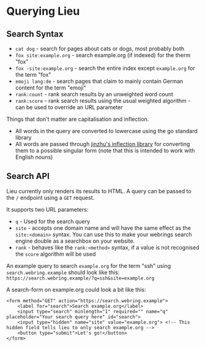 # Querying Lieu

## Search Syntax

* `cat dog` - search for pages about cats or dogs, most probably both
* `fox site:example.org` - search example.org (if indexed) for the therm "fox"
* `fox -site:example.org` - search the entire index except `example.org` for the term "fox"
* `emoji lang:de` - search pages that claim to mainly contain German content for the term "emoji"
* `rank:count` - rank search results by an unweighted word count
* `rank:score` - rank search results using the usual weighted algorithm - can be used to override an URL parameter

Things that don't matter are capitalisation and inflection.
* All words in the query are converted to lowercase using the go standard library
* All words are passed through [jinzhu's inflection library](https://github.com/jinzhu/inflection) for converting them to a possible singular form (note that this is intended to work with English nouns)

## Search API

Lieu currently only renders its results to HTML. A query can be passed to the `/` endpoint using a `GET` request.

It supports two URL parameters:
* `q` - Used for the search query
* `site` - accepts one domain name and will have the same effect as the `site:<domain>` syntax. You can use this to make your webrings search engine double as a searchbox on your website.
* `rank` - behaves like the `rank:<method>` syntax, if a value is not recognised the `score` algorithm will be used

An example query to search `example.org` for the term "ssh" using `search.webring.example` should look like this: `https://search.webring.example/?q=ssh&site=example.org`

A search-form on example.org could look a bit like this:
```
<form method="GET" action="https://search.webring.example">
	<label for="search">Search example.org</label>
	<input type="search" minlength="1" required="" name="q" placeholder="Your search query here" id="search">
	<input type="hidden" name="site" value="example.org"> <!-- This hidden field tells lieu to only search example.org -->
	<button type="submit">Let's go!</button>
</form>
```
